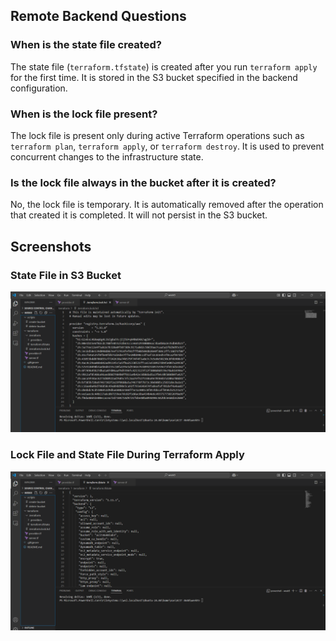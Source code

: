 ## Remote Backend Questions

### When is the state file created?
The state file (`terraform.tfstate`) is created after you run `terraform apply` for the first time. It is stored in the S3 bucket specified in the backend configuration.

### When is the lock file present?
The lock file is present only during active Terraform operations such as `terraform plan`, `terraform apply`, or `terraform destroy`. It is used to prevent concurrent changes to the infrastructure state.

### Is the lock file always in the bucket after it is created?
No, the lock file is temporary. It is automatically removed after the operation that created it is completed. It will not persist in the S3 bucket.

## Screenshots

### State File in S3 Bucket
![State File](./terraform-lock.png)

### Lock File and State File During Terraform Apply
![Lock File](./terraform-state.png)
